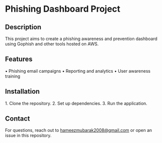 # Phishing Dashboard Project
## Description
This project aims to create a phishing awareness and prevention dashboard using Gophish and other tools hosted on AWS.

## Features
•⁠  ⁠Phishing email campaigns
•⁠  ⁠Reporting and analytics
•⁠  ⁠User awareness training

## Installation
1.⁠ ⁠Clone the repository.
2.⁠ ⁠Set up dependencies.
3.⁠ ⁠Run the application.

## Contact
For questions, reach out to hameezmubarak2008@gmail.com or open an issue in this repository.
